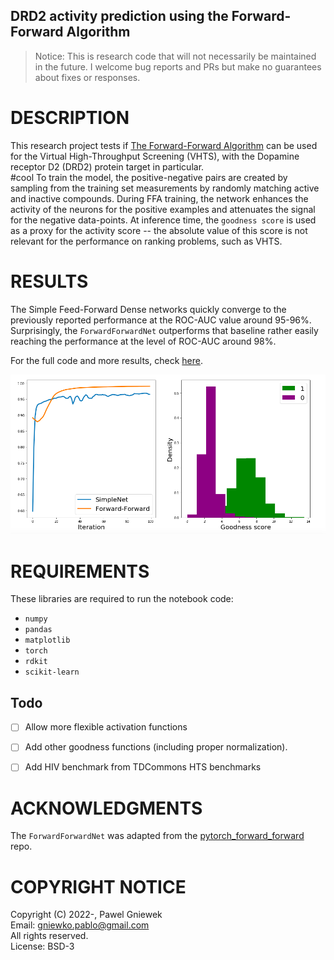 ## DRD2 activity prediction using the Forward-Forward Algorithm      
>Notice: This is research code that will not necessarily be maintained in the future.
>I welcome bug reports and PRs but make no guarantees about fixes or responses.

DESCRIPTION
===========
This research project tests if [The Forward-Forward Algorithm](https://www.cs.toronto.edu/~hinton/FFA13.pdf) can be used for the Virtual High-Throughput Screening (VHTS), with the Dopamine receptor D2 (DRD2) protein target in particular.            
#cool
To train the model, the positive-negative pairs are created by sampling from the training set measurements by randomly matching active and inactive compounds. During FFA training, the network enhances the activity of the neurons for the positive examples and attenuates the signal for the negative data-points. At inference time, the `goodness score` is used as a proxy for the activity score -- the absolute value of this score is not relevant for the performance on ranking problems, such as VHTS.   


RESULTS   
=======

The Simple Feed-Forward Dense networks quickly converge to the previously reported performance at the ROC-AUC value around 95-96%.           
Surprisingly, the `ForwardForwardNet` outperforms that baseline rather easily reaching the performance at the level of ROC-AUC around 98%.

For the full code and more results, check [here](https://github.com/pgniewko/forward_forward_vhts/blob/main/ForwardForwardNet.ipynb).

![Shells](./assets/results.png)

REQUIREMENTS
============
These libraries are required to run the notebook code:
    
* `numpy`
* `pandas`
* `matplotlib`
* `torch`
* `rdkit`
* `scikit-learn`

## Todo

- [ ] Allow more flexible activation functions
- [ ] Add other goodness functions (including proper normalization).
- [ ] Add HIV benchmark from TDCommons HTS benchmarks


ACKNOWLEDGMENTS
===============
The `ForwardForwardNet` was adapted from the [pytorch_forward_forward](https://github.com/mohammadpz/pytorch_forward_forward) repo.        

COPYRIGHT NOTICE
================
Copyright (C) 2022-, Pawel Gniewek            
Email: gniewko.pablo@gmail.com         
All rights reserved.         
License: BSD-3    

